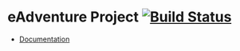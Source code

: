 eAdventure Project [![Build Status](https://travis-ci.org/e-ucm/ead.png)](https://travis-ci.org/e-ucm/ead)
===

* [Documentation](https://github.com/e-ucm/ead/wiki)

